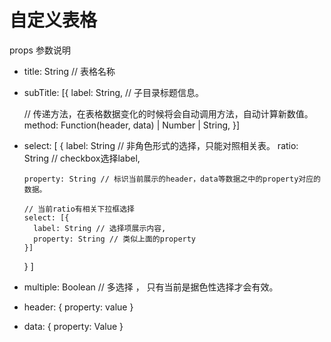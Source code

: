 # 自定义表格

  props 参数说明

  - title: String // 表格名称
  - subTitle: [{
      label: String, // 子目录标题信息。

      // 传递方法，在表格数据变化的时候将会自动调用方法，自动计算新数值。
      method: Function(header, data) | Number | String, 
    }]
  - select: [
      {
        label: String // 非角色形式的选择，只能对照相关表。
        ratio: String // checkbox选择label,
        
        property: String // 标识当前展示的header，data等数据之中的property对应的数据。

        // 当前ratio有相关下拉框选择
        select: [{
          label: String // 选择项展示内容,
          property: String // 类似上面的property
        }]
      }
    ]
  - multiple: Boolean // 多选择 ， 只有当前是据色性选择才会有效。
  - header: {
      property: value
    }
  - data: {
      property: Value
    }